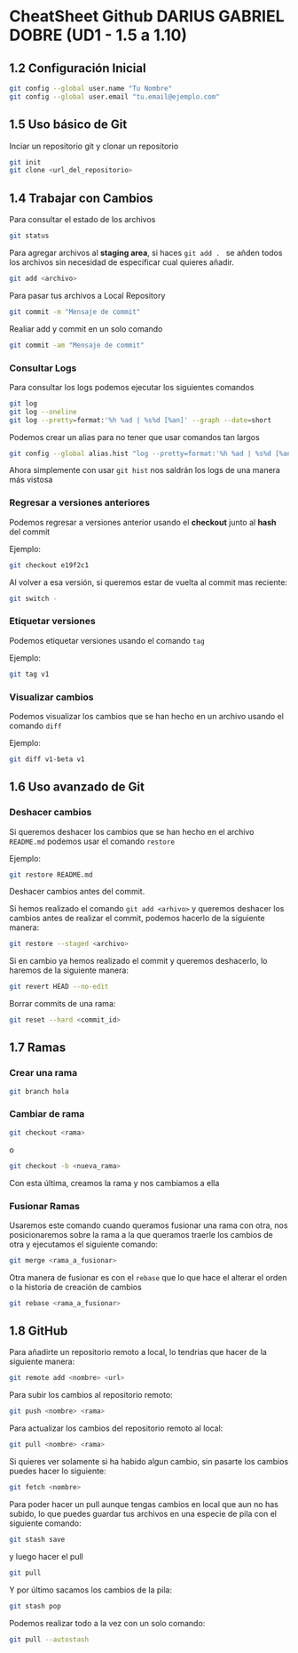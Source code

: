 # CheatSheet Github DARIUS GABRIEL DOBRE (UD1 - 1.5 a 1.10)

## 1.2 Configuración Inicial
```bash
git config --global user.name "Tu Nombre"
git config --global user.email "tu.email@ejemplo.com"
```

## 1.5 Uso básico de Git
Inciar un repositorio git y clonar un repositorio

```bash
git init
git clone <url_del_repositorio>
```

## 1.4 Trabajar con Cambios
Para consultar el estado de los archivos

```bash
git status
```

Para agregar archivos al **staging area**, si haces `git add . ` se añden todos los archivos sin necesidad de especificar cual quieres añadir.

```bash
git add <archivo>
```
Para pasar tus archivos a Local Repository

```bash
git commit -m "Mensaje de commit"
```

Realiar add y commit en un solo comando

```bash
git commit -am "Mensaje de commit"
```


### Consultar Logs

Para consultar los logs podemos ejecutar los siguientes comandos

```bash
git log
git log --oneline
git log --pretty=format:'%h %ad | %s%d [%an]' --graph --date=short
```

Podemos crear un alias para no tener que usar comandos tan largos

```bash
git config --global alias.hist "log --pretty=format:'%h %ad | %s%d [%an]' --graph --date=short"
```

Ahora simplemente con usar `git hist` nos saldrán los logs de una manera más vistosa


### Regresar a versiones anteriores

Podemos regresar a versiones anterior usando el **checkout** junto al **hash** del commit

Ejemplo:

```bash
git checkout e19f2c1
```
Al volver a esa versión, si queremos estar de vuelta al commit mas reciente:

```bash
git switch -
```


### Etiquetar versiones

Podemos etiquetar versiones usando el comando `tag`

Ejemplo:

```bash
git tag v1
```


### Visualizar cambios

Podemos visualizar los cambios que se han hecho en un archivo usando el comando `diff`

Ejemplo:

```bash
git diff v1-beta v1
```

## 1.6 Uso avanzado de Git

### Deshacer cambios

Si queremos deshacer los cambios que se han hecho en el archivo `README.md` podemos usar el comando `restore`

Ejemplo:

```bash
git restore README.md
```

Deshacer cambios antes del commit.

Si hemos realizado el comando `git add <arhivo>` y queremos deshacer los cambios antes de realizar el commit, podemos hacerlo de la siguiente manera:

```bash
git restore --staged <archivo>
```

Si en cambio ya hemos realizado el commit y queremos deshacerlo, lo haremos de la siguiente manera:

```bash
git revert HEAD --no-edit
```

Borrar commits de una rama:

```bash
git reset --hard <commit_id>
```

## 1.7 Ramas

### Crear una rama

```bash
git branch hola
```

### Cambiar de rama

```bash
git checkout <rama>
```
o
```bash
git checkout -b <nueva_rama>
```

Con esta última, creamos la rama y nos cambiamos a ella

### Fusionar Ramas

Usaremos este comando cuando queramos fusionar una rama con otra, nos posicionaremos sobre la rama a la que queramos traerle los cambios de otra y ejecutamos el siguiente comando:

```bash
git merge <rama_a_fusionar>
```

Otra manera de fusionar es con el `rebase` que lo que hace el alterar el orden o la historia de creación de cambios

```bash
git rebase <rama_a_fusionar>
```

## 1.8 GitHub

Para añadirte un repositorio remoto a local, lo tendrias que hacer de la siguiente manera:

```bash
git remote add <nombre> <url>
```

Para subir los cambios al repositorio remoto:

```bash
git push <nombre> <rama>
```

Para actualizar los cambios del repositorio remoto al local:

```bash
git pull <nombre> <rama>
```

Si quieres ver solamente si ha habido algun cambio, sin pasarte los cambios puedes hacer lo siguiente:

```bash
git fetch <nombre>
```

Para poder hacer un pull aunque tengas cambios en local que aun no has subido, lo que puedes guardar tus archivos en una especie de pila con el siguiente comando:

```bash
git stash save
```
y luego hacer el pull

```bash
git pull
```
Y por último sacamos los cambios de la pila:

```bash
git stash pop
```

Podemos realizar todo a la vez con un solo comando:

```bash
git pull --autostash
```